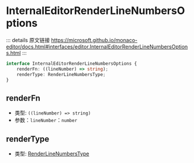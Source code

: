 # InternalEditorRenderLineNumbersOptions
        
::: details 原文链接
https://microsoft.github.io/monaco-editor/docs.html#interfaces/editor.InternalEditorRenderLineNumbersOptions.html
:::

```ts
interface InternalEditorRenderLineNumbersOptions {
    renderFn: ((lineNumber) => string);
    renderType: RenderLineNumbersType;
}
```

## renderFn
- 类型: `((lineNumber) => string)`
- 参数：`lineNumber`：`number`
## renderType
- 类型: [RenderLineNumbersType](/api/editor/RenderLineNumbersType.md)